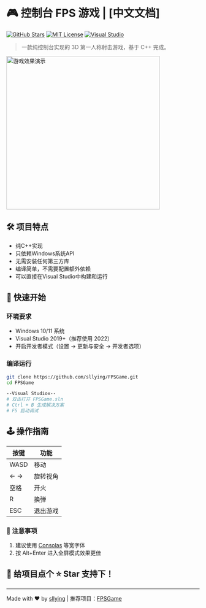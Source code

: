 # 🎮 控制台 FPS 游戏 | [中文文档]

[![GitHub Stars](https://img.shields.io/github/stars/sllying/FPSGame?style=flat-square)](https://github.com/sllying/FPSGame/stargazers)
[![MIT License](https://img.shields.io/badge/license-MIT-green)](LICENSE)
[![Visual Studio](https://img.shields.io/badge/IDE-VS2019+-blue)](https://visualstudio.microsoft.com/zh-hans/)

> 一款纯控制台实现的 3D 第一人称射击游戏，基于 C++ 完成。

<img src="https://github.com/sllying/FPSGame/blob/main/img/FPS.png" width="400" alt="游戏效果演示"/>


## 🛠️ 项目特点
- 纯C++实现
- 只依赖Windows系统API
- 无需安装任何第三方库
- 编译简单，不需要配置额外依赖
- 可以直接在Visual Studio中构建和运行


## 🚀 快速开始

### 环境要求
- Windows 10/11 系统
- Visual Studio 2019+（推荐使用 2022）
- 开启开发者模式（设置 -> 更新与安全 -> 开发者选项）

### 编译运行
```bash
git clone https://github.com/sllying/FPSGame.git
cd FPSGame

--Visual Studiox--
# 双击打开 FPSGame.sln
# Ctrl + B 生成解决方案
# F5 启动调试
```

## 🕹️ 操作指南

| 按键       | 功能               |
|------------|--------------------|
| WASD       | 移动               |
| ← →        | 旋转视角           |
| 空格       | 开火               |
| R          | 换弹               |
| ESC        | 退出游戏           |

### 📝 注意事项
1. 建议使用 [Consolas](https://learn.microsoft.com/zh-cn/windows/terminal/) 等宽字体
2. 按 Alt+Enter 进入全屏模式效果更佳


## 🤝 给项目点个 ⭐ Star 支持下！


---

Made with ❤️ by [sllying](https://github.com/sllying) | 推荐项目：[FPSGame](https://github.com/sllying/FPSGame)
